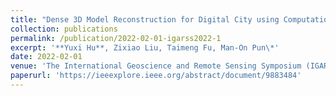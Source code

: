```yaml
---
title: "Dense 3D Model Reconstruction for Digital City using Computationally Efficient Multi-View Stereo Networks."
collection: publications
permalink: /publication/2022-02-01-igarss2022-1
excerpt: '**Yuxi Hu**, Zixiao Liu, Taimeng Fu, Man-On Pun\*'
date: 2022-02-01
venue: 'The International Geoscience and Remote Sensing Symposium (IGARSS)'
paperurl: 'https://ieeexplore.ieee.org/abstract/document/9883484'
---
```

